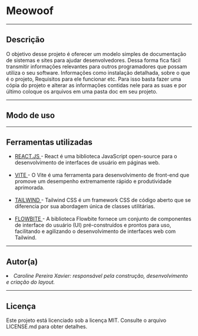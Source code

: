 # Meowoof
<hr>

<h2>Descrição</h2>

O objetivo desse projeto é oferecer um modelo simples de documentação de sistemas e sites para ajudar desenvolvedores. Dessa forma fica fácil transmitir informações relevantes para outros programadores que possam utiliza o seu software. Informações como instalação detalhada, sobre o que é o projeto, Requisitos para ele funcionar etc. Para isso basta fazer uma cópia do projeto e alterar as informações contidas nele para as suas e por último coloque os arquivos em uma pasta doc em seu projeto.

<hr>

<h2>Modo de uso</h2>

<hr>

<h2>Ferramentas utilizadas</h2>
<ul>
  <li><a href="https://react.dev/">REACT.JS </a>- React é uma biblioteca JavaScript open-source para o desenvolvimento de interfaces de usuário em páginas web.</li>
  <br>
  <li><a href="https://vitejs.dev/">VITE </a>- O Vite é uma ferramenta para desenvolvimento de front-end que promove um desempenho extremamente rápido e produtividade aprimorada.</li>
  <br>
  <li><a href="https://tailwindcss.com/">TAILWIND </a>- Tailwind CSS é um framework CSS de código aberto que se diferencia por sua abordagem única de classes utilitárias.</li>
  <br>
  <li><a href="https://tailwindcss.com/">FLOWBITE </a>- A biblioteca Flowbite fornece um conjunto de componentes de interface do usuário (UI) pré-construídos e prontos para uso, facilitando e agilizando o desenvolvimento de interfaces web com Tailwind.</li>
</ul>
<hr>

<h2>Autor(a)</h2>
<li><em>Caroline Pereira Xavier: responsável pela construção, desenvolvimento e criação do layout.</em></li>

<hr>

<h2>Licença</h2>
Este projeto está licenciado sob a licença MIT. Consulte o arquivo LICENSE.md para obter detalhes.

